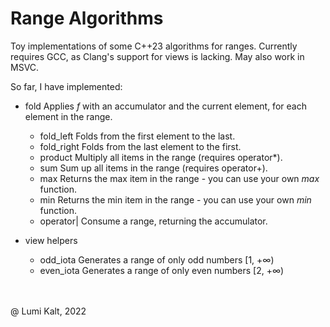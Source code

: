 # Range Algorithms

Toy implementations of some C++23 algorithms for ranges.
Currently requires GCC, as Clang's support for views is lacking.
May also work in MSVC.

So far, I have implemented:

- fold                          Applies *f* with an accumulator and the current element, for each element in the range.
  - fold_left                   Folds from the first element to the last.
  - fold_right                  Folds from the last element to the first.
  - product                     Multiply all items in the range (requires operator\*).
  - sum                         Sum up all items in the range (requires operator+).
  - max                         Returns the max item in the range - you can use your own *max* function.
  - min                         Returns the min item in the range - you can use your own *min* function.
  - operator|                   Consume a range, returning the accumulator.

- view helpers
  - odd_iota                    Generates a range of only odd numbers  [1, +∞)
  - even_iota                   Generates a range of only even numbers [2, +∞)

\
\
@ Lumi Kalt, 2022

